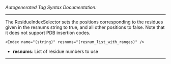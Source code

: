 _Autogenerated Tag Syntax Documentation:_

---
The ResidueIndexSelector sets the positions corresponding to the residues given in the resnums string to true, and all other positions to false. Note that it does not support PDB insertion codes.

```
<Index name="(string)" resnums="(resnum_list_with_ranges)" />
```

-   **resnums**: List of residue numbers to use

---
